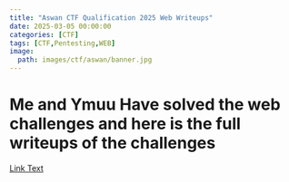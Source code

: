 ```yaml
---
title: "Aswan CTF Qualification 2025 Web Writeups"
date: 2025-03-05 00:00:00
categories: [CTF]
tags: [CTF,Pentesting,WEB]
image: 
  path: images/ctf/aswan/banner.jpg
---
```


# Me and Ymuu Have solved the web challenges and here is the full writeups of the challenges 
[Link Text](https://noob-ymuu.site/posts/aswanctf-2025-qualifications/aswan-ctf-web-writeups/)
 
